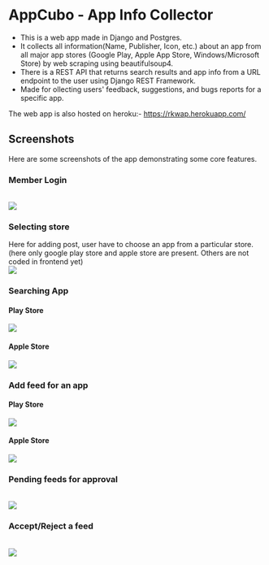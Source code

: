 # AppCubo - App Info Collector
- This is a web app made in Django and Postgres.<br>
- It collects all information(Name, Publisher, Icon, etc.) about an app from all major app stores (Google Play, Apple App Store, Windows/Microsoft Store) by web scraping using beautifulsoup4.<br>
- There is a REST API that returns search results and app info from a URL endpoint to the user using Django REST Framework.<br>
- Made for ollecting users' feedback, suggestions, and bugs reports for a specific app.<br>

The web app is also hosted on heroku:- https://rkwap.herokuapp.com/

## Screenshots
Here are some screenshots of the app demonstrating some core features.

<h3>Member Login</h3><br>
<img src="https://i.imgur.com/Bflx1P8.png">
<br>

<h3>Selecting store</h3>
Here for adding post, user have to choose an app from a particular store. (here only google play store and apple store are present. Others are not coded in frontend yet)<br>
<img src="https://i.imgur.com/wai5WMG.png">
<br>

<h3>Searching App</h3>
<h4>Play Store</h4>
<img src="https://i.imgur.com/5scXcmC.png">
<br>
<h4>Apple Store</h4>
<img src="https://i.imgur.com/OmVvYV5.png">
<br>


<h3>Add feed for an app</h3>
<h4>Play Store</h4>
<img src="https://i.imgur.com/Z48qmRS.png">
<br>
<h4>Apple Store</h4>
<img src="https://i.imgur.com/wsdSLUh.png">
<br>

<h3>Pending feeds for approval</h3><br>
<img src="https://i.imgur.com/ud4Im62.png">
<br>

<h3>Accept/Reject a feed</h3><br>
<img src="https://i.imgur.com/Twr7xw1.png">
<br>
